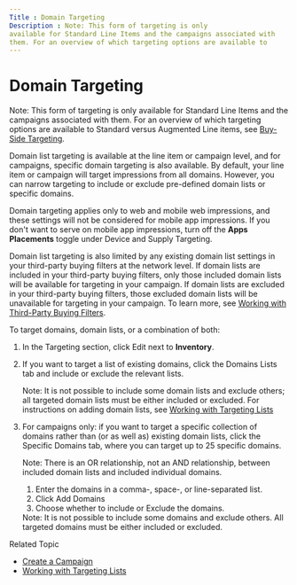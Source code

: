 ```yaml
---
Title : Domain Targeting
Description : Note: This form of targeting is only
available for Standard Line Items and the campaigns associated with
them. For an overview of which targeting options are available to
---
```



# Domain Targeting







Note: This form of targeting is only
available for Standard Line Items and the campaigns associated with
them. For an overview of which targeting options are available to
Standard versus Augmented Line items, see
<a href="buy-side-targeting.html" class="xref">Buy-Side Targeting</a>.



Domain list targeting is available at the line item or
campaign level, and for campaigns, specific domain targeting is
also available. By default, your line item or
campaign will target impressions from all domains. However, you
can narrow targeting to include or exclude pre-defined domain lists or
specific domains.

Domain targeting applies only to web and mobile web impressions, and
these settings will not be considered for mobile app impressions. If you
don't want to serve on mobile app impressions, turn off the **Apps
Placements** toggle under Device and
Supply Targeting.

Domain list targeting is also limited by any existing domain list
settings in your third-party buying filters at the network level. If
domain lists are included in your third-party buying filters, only those
included domain lists will be available for targeting in your campaign.
If domain lists are excluded in your third-party buying filters, those
excluded domain lists will be unavailable for targeting in your
campaign. To learn more, see
<a href="working-with-third-party-buying-filters.html"
class="xref">Working with Third-Party Buying Filters</a>.

To target domains, domain lists, or a combination of both:





1.  In the
    Targeting section, click
    Edit next to **Inventory**.
    
2.  If you want to target a list of existing
    domains, click the Domains
    Lists tab and include or exclude the relevant lists. 
    

    <div id="ID-00003123__note_iky_swt_lsb" 

    Note: It is not possible to include
    some domain lists and exclude others; all targeted domain lists must
    be either included or excluded. For instructions on adding domain
    lists, see
    <a href="working-with-targeting-lists.html" class="xref">Working with
    Targeting Lists</a>

    

    
3.  For campaigns only: if you want to target a
    specific collection of domains rather than (or as well as) existing
    domain lists, click the Specific
    Domains tab, where you can target up to 25 specific
    domains.
    

    <div id="ID-00003123__note_uqx_w45_lsb" 

    Note: There is an OR relationship,
    not an AND relationship, between included domain lists and included
    individual domains.

    

    

    1.  Enter the domains in a comma-, space-, or
        line-separated list.
    2.  Click Add
        Domains
    3.  Choose whether to include or Exclude the
        domains.

    

    <div id="ID-00003123__note_jvf_z45_lsb" 

    Note: It is not possible to include
    some domains and exclude others. All targeted domains must be either
    included or excluded.

    

    





Related Topic

- <a href="create-a-campaign.html" class="xref">Create a Campaign</a>
- <a href="working-with-targeting-lists.html" class="xref">Working with
  Targeting Lists</a>






